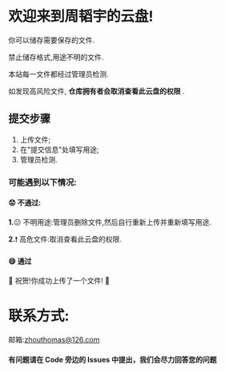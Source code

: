 # **欢迎来到周韬宇的云盘!**
你可以储存需要保存的文件.

禁止储存格式,用途不明的文件.

本站每一文件都经过管理员检测.

如发现高风险文件, **仓库拥有者会取消查看此云盘的权限** .

## 提交步骤
   1. 上传文件;
   2. 在"提交信息"处填写用途;
   3. 管理员检测.
### 可能遇到以下情况: 
#### :worried: 不通过:
   **1.**:confused: 不明用途:管理员删除文件,然后自行重新上传并重新填写用途.
   
   **2.**:exclamation: 高危文件:取消查看此云盘的权限.

#### :smile: 通过

   🎉  祝贺!你成功上传了一个文件! 🎉 

# 联系方式:

邮箱:zhouthomas@126.com






#### 有问题请在 Code 旁边的 Issues 中提出，我们会尽力回答您的问题
